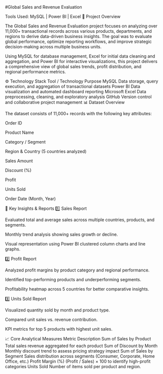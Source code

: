 #Global Sales and Revenue Evaluation

Tools Used: MySQL | Power BI | Excel 
📌 Project Overview

The Global Sales and Revenue Evaluation project focuses on analyzing over 11,000+ transactional records across various products, departments, and regions to derive data-driven business insights. The goal was to evaluate global performance, optimize reporting workflows, and improve strategic decision-making across multiple business units.

Using MySQL for database management, Excel for initial data cleaning and aggregation, and Power BI for interactive visualizations, this project delivers a comprehensive view of global sales trends, profit distribution, and regional performance metrics.

⚙️ Technology Stack
Tool / Technology	Purpose
MySQL	Data storage, query execution, and aggregation of transactional datasets
Power BI	Data visualization and automated dashboard reporting
Microsoft Excel	Data preprocessing, cleaning, and exploratory analysis
GitHub	Version control and collaborative project management
📊 Dataset Overview

The dataset consists of 11,000+ records with the following key attributes:

Order ID

Product Name

Category / Segment

Region & Country (5 countries analyzed)

Sales Amount

Discount (%)

Profit

Units Sold

Order Date (Month, Year)

🧩 Key Insights & Reports
1️⃣ Sales Report

Evaluated total and average sales across multiple countries, products, and segments.

Monthly trend analysis showing sales growth or decline.

Visual representation using Power BI clustered column charts and line graphs.

2️⃣ Profit Report

Analyzed profit margins by product category and regional performance.

Identified top-performing products and underperforming segments.

Profitability heatmap across 5 countries for better comparative insights.

3️⃣ Units Sold Report

Visualized quantity sold by month and product type.

Compared unit sales vs. revenue contribution.

KPI metrics for top 5 products with highest unit sales.

📈 Core Analytical Measures
Metric	Description
Sum of Sales by Product	Total sales revenue aggregated for each product
Sum of Discount by Month	Monthly discount trend to assess pricing strategy impact
Sum of Sales by Segment	Sales distribution across segments (Consumer, Corporate, Home Office, etc.)
Profit Margin (%)	(Profit / Sales) × 100 to identify high-profit categories
Units Sold	Number of items sold per product and region.

